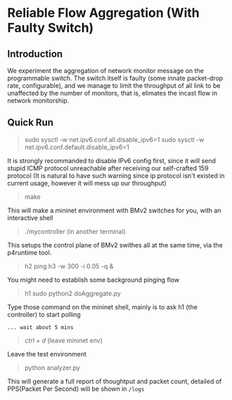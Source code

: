 # Reliable Flow Aggregation (With Faulty Switch)

## Introduction
We experiment the aggregation of network monitor message on the programmable switch.
The switch itself is faulty (some innate packet-drop rate, configurable), and we manage to limit the throughput of all link to be unaffected by the number of monitors, that is, elimates the incast flow in network monitorship.


## Quick Run

> sudo sysctl -w net.ipv6.conf.all.disable_ipv6=1
> sudo sysctl -w net.ipv6.conf.default.disable_ipv6=1

It is strongly recommanded to disable IPv6 config first, since it will send stupid ICMP protocol unreachable after receiving our self-crafted 159 protocol
(It is natural to have such warning since ip protocol isn't existed in current usage, however it will mess up our throughput)

> make

This will make a mininet environment with BMv2 switches for you, with an interactive shell

> ./mycontroller (in another terminal)

This setups the control plane of BMv2 swithes all at the same time, via the p4runtime tool.

> h2 ping h3 -w 300 -i 0.05 -q &

You might need to establish some background pinging flow

> h1 sudo python2 doAggregate.py

Type those command on the mininet shell, mainly is to ask h1 (the controller) to start polling

    ... wait about 5 mins

> *ctrl + d* (leave mininet env)

Leave the test environment

> python analyzer.py

This will generate a full report of thoughtput and packet count, detailed of PPS(Packet Per Second) will be shown in `/logs`
